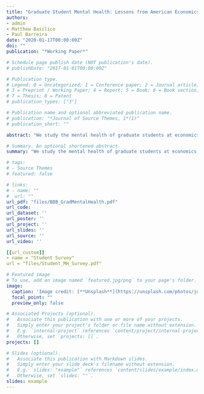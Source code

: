 ```yaml
---
title: "Graduate Student Mental Health: Lessons from American Economics Departments"
authors:
- admin
- Matthew Basilico
- Paul Barreira 
date: "2020-01-17T00:00:00Z"
doi: ""
publication: "*Working Paper*"

# Schedule page publish date (NOT publication's date).
# publishDate: "2017-01-01T00:00:00Z"

# Publication type.
# Legend: 0 = Uncategorized; 1 = Conference paper; 2 = Journal article;
# 3 = Preprint / Working Paper; 4 = Report; 5 = Book; 6 = Book section;
# 7 = Thesis; 8 = Patent
# publication_types: ["3"]

# Publication name and optional abbreviated publication name.
# publication: "*Journal of Source Themes, 1*(1)"
# publication_short: ""

abstract: "We study the mental health of graduate students at economics PhD programs in the US. Using clinically validated surveys, we find that 18% of graduate students experience moderate or severe symptoms of depression and anxiety - more than three times the population average - and 11% report suicidal ideation in a two-week period. The average PhD student reports greater feelings of loneliness than does the average retired American. Only 26% of economics students report feeling that their work is useful always or most of the time, compared with 70% of economics faculty and 63% of the working age population. Depression and symptoms of anxiety increase with time in the program: 25% of students in years 5+ of their programs experience moderate or severe symptoms of depression or anxiety compared with 12-14.5% of first-year students. Many students with significant symptoms of mental distress are not in treatment. We provide recommendations for students, faculty, and administrators on ways to improve graduate student mental health."

# Summary. An optional shortened abstract.
summary: "We study the mental health of graduate students at economics PhD programs in the US. Using clinically validated surveys, we find that 18% of graduate students experience moderate or severe symptoms of depression and anxiety - more than three times the population average - and 11% report suicidal ideation in a two-week period. The average PhD student reports greater feelings of loneliness than does the average retired American. Only 26% of economics students report feeling that their work is useful always or most of the time, compared with 70% of economics faculty and 63% of the working age population. Depression and symptoms of anxiety increase with time in the program: 25% of students in years 5+ of their programs experience moderate or severe symptoms of depression or anxiety compared with 12-14.5% of first-year students. Many students with significant symptoms of mental distress are not in treatment. We provide recommendations for students, faculty, and administrators on ways to improve graduate student mental health."

# tags:
# - Source Themes
# featured: false

# links:
# - name: ""
#  url: ""
url_pdf: "files/BBB_GradMentalHealth.pdf"
url_code: 
url_dataset: ''
url_poster: ''
url_project: ''
url_slides: ''
url_source: ''
url_video: ''

[[url_custom]]
- name = "Student Survey"
url = "files/Student_MH_Survey.pdf"

# Featured image
# To use, add an image named `featured.jpg/png` to your page's folder. 
image:
  caption: 'Image credit: [**Unsplash**](https://unsplash.com/photos/jdD8gXaTZsc)'
  focal_point: ""
  preview_only: false

# Associated Projects (optional).
#   Associate this publication with one or more of your projects.
#   Simply enter your project's folder or file name without extension.
#   E.g. `internal-project` references `content/project/internal-project/index.md`.
#   Otherwise, set `projects: []`.
projects: []

# Slides (optional).
#   Associate this publication with Markdown slides.
#   Simply enter your slide deck's filename without extension.
#   E.g. `slides: "example"` references `content/slides/example/index.md`.
#   Otherwise, set `slides: ""`.
slides: example
---
```

